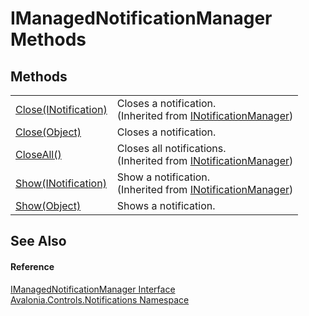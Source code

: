 # IManagedNotificationManager Methods




## Methods
<table>
<tr>
<td><a href="M_Avalonia_Controls_Notifications_INotificationManager_Close">Close(INotification)</a></td>
<td>Closes a notification.<br />(Inherited from <a href="T_Avalonia_Controls_Notifications_INotificationManager">INotificationManager</a>)</td>
</tr>
<tr>
<td><a href="M_Avalonia_Controls_Notifications_IManagedNotificationManager_Close">Close(Object)</a></td>
<td>Closes a notification.</td>
</tr>
<tr>
<td><a href="M_Avalonia_Controls_Notifications_INotificationManager_CloseAll">CloseAll()</a></td>
<td>Closes all notifications.<br />(Inherited from <a href="T_Avalonia_Controls_Notifications_INotificationManager">INotificationManager</a>)</td>
</tr>
<tr>
<td><a href="M_Avalonia_Controls_Notifications_INotificationManager_Show">Show(INotification)</a></td>
<td>Show a notification.<br />(Inherited from <a href="T_Avalonia_Controls_Notifications_INotificationManager">INotificationManager</a>)</td>
</tr>
<tr>
<td><a href="M_Avalonia_Controls_Notifications_IManagedNotificationManager_Show">Show(Object)</a></td>
<td>Shows a notification.</td>
</tr>
</table>

## See Also


#### Reference
<a href="T_Avalonia_Controls_Notifications_IManagedNotificationManager">IManagedNotificationManager Interface</a>  
<a href="N_Avalonia_Controls_Notifications">Avalonia.Controls.Notifications Namespace</a>  
